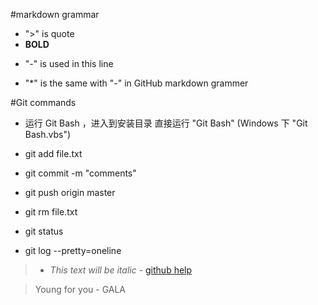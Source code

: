 #markdown grammar

* ">" is quote
* **BOLD**
- "-" is used in this line
* "*" is the same with "-" in GitHub markdown grammer

#Git commands

* 运行 Git Bash ，进入到安装目录 直接运行 "Git Bash" (Windows 下 "Git Bash.vbs")

- git add file.txt
- git commit -m "comments"
- git push origin master

- git rm file.txt

- git status

- git log --pretty=oneline

> * *This text will be italic* - [github help](https://help.github.com/articles/markdown-basics/)


> Young for you - GALA